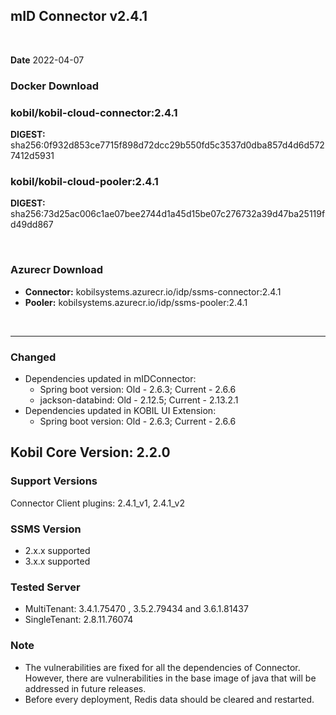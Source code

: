 ## mID Connector v2.4.1

<br/>

**Date** 2022-04-07

### **Docker Download**

### kobil/kobil-cloud-connector:2.4.1
**DIGEST:** sha256:0f932d853ce7715f898d72dcc29b550fd5c3537d0dba857d4d6d5727412d5931 
### kobil/kobil-cloud-pooler:2.4.1
**DIGEST:** sha256:73d25ac006c1ae07bee2744d1a45d15be07c276732a39d47ba25119fd49dd867

<br/>

### **Azurecr Download**
- **Connector:** kobilsystems.azurecr.io/idp/ssms-connector:2.4.1  
- **Pooler:** kobilsystems.azurecr.io/idp/ssms-pooler:2.4.1
<br/>

------------------------------------
 
### Changed 
* Dependencies updated in mIDConnector: 
  - Spring boot version: Old - 2.6.3; Current - 2.6.6 
  - jackson-databind: Old - 2.12.5; Current - 2.13.2.1 
* Dependencies updated in KOBIL UI Extension: 
  - Spring boot version: Old - 2.6.3; Current - 2.6.6 

## Kobil Core Version: 2.2.0 

### Support Versions
Connector Client plugins: 2.4.1_v1, 2.4.1_v2 
 
### SSMS Version 
* 2.x.x supported 
* 3.x.x supported 

### Tested Server 
* MultiTenant: 3.4.1.75470 , 3.5.2.79434 and 3.6.1.81437 
* SingleTenant: 2.8.11.76074 

### Note
* The vulnerabilities are fixed for all the dependencies of Connector. However, there are vulnerabilities in the base image of java that will be addressed in future releases. 
* Before every deployment, Redis data should be cleared and restarted. 
